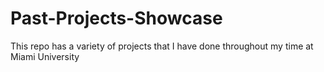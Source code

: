 # Past-Projects-Showcase
This repo has a variety of projects that I have done throughout my time at Miami University
